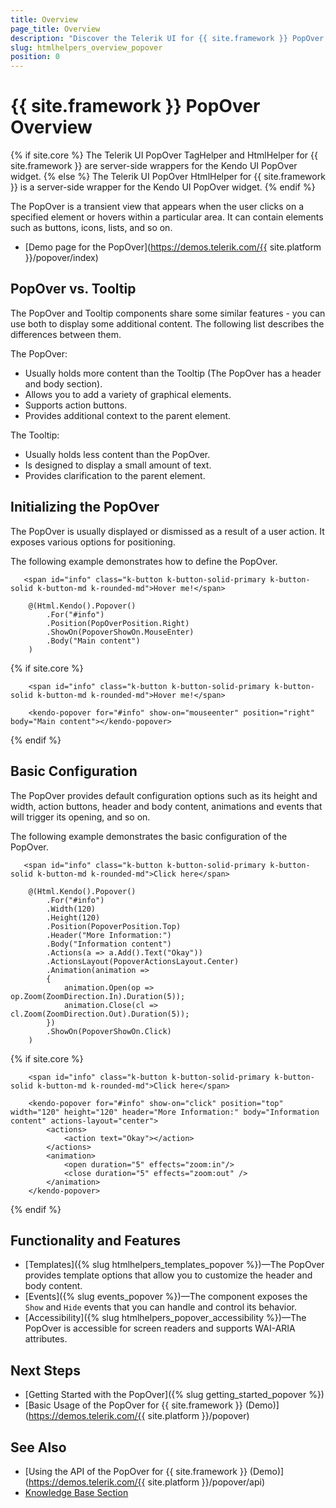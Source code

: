 ```yaml
---
title: Overview
page_title: Overview
description: "Discover the Telerik UI for {{ site.framework }} PopOver component and its features like custom action buttons and built-in customization options."
slug: htmlhelpers_overview_popover
position: 0
---
```


# {{ site.framework }} PopOver Overview

{% if site.core %}
The Telerik UI PopOver TagHelper and HtmlHelper for {{ site.framework }} are server-side wrappers for the Kendo UI PopOver widget.
{% else %}
The Telerik UI PopOver HtmlHelper for {{ site.framework }} is a server-side wrapper for the Kendo UI PopOver widget.
{% endif %}

The PopOver is a transient view that appears when the user clicks on a specified element or hovers within a particular area. It can contain elements such as buttons, icons, lists, and so on. 

* [Demo page for the PopOver](https://demos.telerik.com/{{ site.platform }}/popover/index)

## PopOver vs. Tooltip

The PopOver and Tooltip components share some similar features - you can use both to display some additional content. The following list describes the differences between them.

The PopOver:

* Usually holds more content than the Tooltip (The PopOver has a header and body section).
* Allows you to add a variety of graphical elements.
* Supports action buttons.
* Provides additional context to the parent element.

The Tooltip:

* Usually holds less content than the PopOver.
* Is designed to display a small amount of text.
* Provides clarification to the parent element.

## Initializing the PopOver

The PopOver is usually displayed or dismissed as a result of a user action. It exposes various options for positioning.

The following example demonstrates how to define the PopOver.

```HtmlHelper
   <span id="info" class="k-button k-button-solid-primary k-button-solid k-button-md k-rounded-md">Hover me!</span>

    @(Html.Kendo().Popover()
        .For("#info")
        .Position(PopOverPosition.Right)
        .ShowOn(PopoverShowOn.MouseEnter)
        .Body("Main content")
    )
```
{% if site.core %}
```TagHelper
	<span id="info" class="k-button k-button-solid-primary k-button-solid k-button-md k-rounded-md">Hover me!</span>

	<kendo-popover for="#info" show-on="mouseenter" position="right" body="Main content"></kendo-popover>
```
{% endif %}

## Basic Configuration

The PopOver provides default configuration options such as its height and width, action buttons, header and body content, animations and events that will trigger its opening, and so on.

The following example demonstrates the basic configuration of the PopOver.

```HtmlHelper
   <span id="info" class="k-button k-button-solid-primary k-button-solid k-button-md k-rounded-md">Click here</span>

    @(Html.Kendo().Popover()
        .For("#info")
        .Width(120)
        .Height(120)
        .Position(PopoverPosition.Top)
        .Header("More Information:")
        .Body("Information content")
        .Actions(a => a.Add().Text("Okay"))
        .ActionsLayout(PopoverActionsLayout.Center)
        .Animation(animation =>
        {
            animation.Open(op => op.Zoom(ZoomDirection.In).Duration(5));
            animation.Close(cl => cl.Zoom(ZoomDirection.Out).Duration(5));
        })
        .ShowOn(PopoverShowOn.Click)
    )
```
{% if site.core %}
```TagHelper
	<span id="info" class="k-button k-button-solid-primary k-button-solid k-button-md k-rounded-md">Click here</span>

	<kendo-popover for="#info" show-on="click" position="top" width="120" height="120" header="More Information:" body="Information content" actions-layout="center">
		<actions>
			<action text="Okay"></action>
		</actions>
		<animation>
			<open duration="5" effects="zoom:in"/>
			<close duration="5" effects="zoom:out" />
		</animation>
	</kendo-popover>
```
{% endif %}

## Functionality and Features

* [Templates]({% slug htmlhelpers_templates_popover %})&mdash;The PopOver provides template options that allow you to customize the header and body content.
* [Events]({% slug events_popover %})&mdash;The component exposes the `Show` and `Hide` events that you can handle and control its behavior.
* [Accessibility]({% slug htmlhelpers_popover_accessibility %})&mdash;The PopOver is accessible for screen readers and supports WAI-ARIA attributes.

## Next Steps

* [Getting Started with the PopOver]({% slug getting_started_popover %})
* [Basic Usage of the PopOver for {{ site.framework }} (Demo)](https://demos.telerik.com/{{ site.platform }}/popover)

## See Also

* [Using the API of the PopOver for {{ site.framework }} (Demo)](https://demos.telerik.com/{{ site.platform }}/popover/api)
* [Knowledge Base Section](/knowledge-base)

